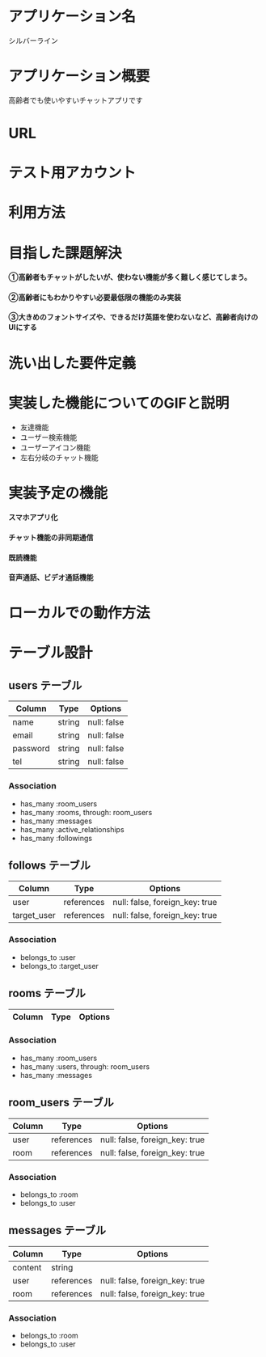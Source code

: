 # アプリケーション名
 シルバーライン
# アプリケーション概要
高齢者でも使いやすいチャットアプリです
# URL
# テスト用アカウント
# 利用方法

# 目指した課題解決
#### ①高齢者もチャットがしたいが、使わない機能が多く難しく感じてしまう。
#### ②高齢者にもわかりやすい必要最低限の機能のみ実装
#### ③大きめのフォントサイズや、できるだけ英語を使わないなど、高齢者向けのUIにする
# 洗い出した要件定義
# 実装した機能についてのGIFと説明
- 友達機能
- ユーザー検索機能
- ユーザーアイコン機能
- 左右分岐のチャット機能

# 実装予定の機能
#### スマホアプリ化
#### チャット機能の非同期通信
#### 既読機能
#### 音声通話、ビデオ通話機能
# ローカルでの動作方法

# テーブル設計

## users テーブル

| Column   | Type   | Options     |
| -------- | ------ | ----------- |
| name     | string | null: false |
| email    | string | null: false |
| password | string | null: false |
| tel      | string | null: false |

### Association

- has_many :room_users
- has_many :rooms, through: room_users
- has_many :messages
- has_many :active_relationships
- has_many :followings

## follows テーブル

| Column      | Type       | Options                        |
| ----------- | ---------- | ------------------------------ |
| user        | references | null: false, foreign_key: true |
| target_user | references | null: false, foreign_key: true |

### Association

- belongs_to :user
- belongs_to :target_user

## rooms テーブル

| Column | Type   | Options     |
| ------ | ------ | ----------- |

### Association

- has_many :room_users
- has_many :users, through: room_users
- has_many :messages

## room_users テーブル

| Column | Type       | Options                        |
| ------ | ---------- | ------------------------------ |
| user   | references | null: false, foreign_key: true |
| room   | references | null: false, foreign_key: true |

### Association

- belongs_to :room
- belongs_to :user

## messages テーブル

| Column  | Type       | Options                        |
| ------- | ---------- | ------------------------------ |
| content | string     |                                |
| user    | references | null: false, foreign_key: true |
| room    | references | null: false, foreign_key: true |

### Association

- belongs_to :room
- belongs_to :user
